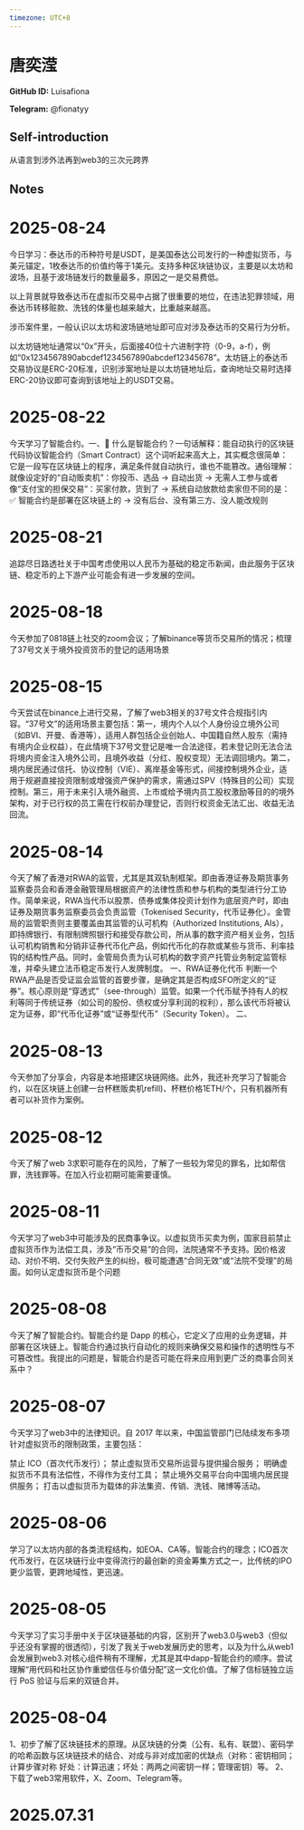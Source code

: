 ```yaml
---
timezone: UTC+8
---
```


# 唐奕滢

**GitHub ID:** Luisafiona

**Telegram:** @fionatyy

## Self-introduction

从语言到涉外法再到web3的三次元跨界

## Notes

<!-- Content_START -->

# 2025-08-24
<!-- DAILY_CHECKIN_2025-08-24_START -->
今日学习：泰达币的币种符号是USDT，是美国泰达公司发行的一种虚拟货币，与美元锚定，1枚泰达币的价值约等于1美元。支持多种区块链协议，主要是以太坊和波场，且基于波场链发行的数量最多，原因之一是交易费低。

以上背景就导致泰达币在虚拟币交易中占据了很重要的地位，在违法犯罪领域，用泰达币转移赃款、洗钱的体量也越来越大，比重越来越高。

涉币案件里，一般认识以太坊和波场链地址即可应对涉及泰达币的交易行为分析。

以太坊链地址通常以“0x”开头，后面接40位十六进制字符（0-9，a-f），例如“0x1234567890abcdef1234567890abcdef12345678”。太坊链上的泰达币交易协议是ERC-20标准，识别涉案地址是以太坊链地址后，查询地址交易时选择ERC-20协议即可查询到该地址上的USDT交易。
<!-- DAILY_CHECKIN_2025-08-24_END -->


# 2025-08-22
<!-- DAILY_CHECKIN_2025-08-22_START -->
今天学习了智能合约。一、📜 什么是智能合约？一句话解释：能自动执行的区块链代码协议智能合约（Smart Contract）这个词听起来高大上，其实概念很简单：它是一段写在区块链上的程序，满足条件就自动执行，谁也不能篡改。通俗理解：就像设定好的“自动贩卖机”：你投币、选品 → 自动出货 → 无需人工参与或者像“支付宝的担保交易”：买家付款，货到了 → 系统自动放款给卖家但不同的是：✅ 智能合约是部署在区块链上的 → 没有后台、没有第三方、没人能改规则
<!-- DAILY_CHECKIN_2025-08-22_END -->

# 2025-08-21

追踪尽日路透社关于中国考虑使用以人民币为基础的稳定币新闻，由此服务于区块链、稳定币的上下游产业可能会有进一步发展的空间。

# 2025-08-18

今天参加了0818链上社交的zoom会议；了解binance等货币交易所的情况；梳理了37号文关于境外投资货币的登记的适用场景

# 2025-08-15

今天尝试在binance上进行交易，了解了web3相关的37号文件合规指引内容。“37号文”的适用场景主要包括：第一，境内个人以个人身份设立境外公司（如BVI、开曼、香港等），适用人群包括企业创始人、中国籍自然人股东（需持有境内企业权益），在此情境下37号文登记是唯一合法途径，若未登记则无法合法将境内资金注入境外公司，且境外收益（分红、股权变现）无法调回境内。第二，境内居民通过信托、协议控制（VIE）、离岸基金等形式，间接控制境外企业，适用于规避直接投资限制或增强资产保护的需求，需通过SPV（特殊目的公司）实现控制。第三，用于未来引入境外融资、上市或给予境内员工股权激励等目的的境外架构，对于已行权的员工需在行权前办理登记，否则行权资金无法汇出、收益无法回流。

# 2025-08-14

今天了解了香港对RWA的监管，尤其是其双轨制框架。即由香港证券及期货事务监察委员会和香港金融管理局根据资产的法律性质和参与机构的类型进行分工协作。简单来说，RWA当代币以股票、债券或集体投资计划作为底层资产时，即由证券及期货事务监察委员会负责监管（Tokenised Security，代币证券化）。金管局的监管职责则主要覆盖由其监管的认可机构（Authorized Institutions, AIs），即持牌银行、有限制牌照银行和接受存款公司，所从事的数字资产相关业务，包括认可机构销售和分销非证券代币化产品，例如代币化的存款或某些与货币、利率挂钩的结构性产品。同时，金管局负责为认可机构的数字资产托管业务制定监管标准，并牵头建立法币稳定币发行人发牌制度。
一、RWA证券化代币
判断一个RWA产品是否受证监会监管的首要步骤，是确定其是否构成SFO所定义的“证券”。核心原则是“穿透式”（see-through）监管。如果一个代币赋予持有人的权利等同于传统证券（如公司的股份、债权或分享利润的权利），那么该代币将被认定为证券，即“代币化证券”或“证券型代币”（Security Token）。
二、

# 2025-08-13

今天参加了分享会，内容是本地搭建区块链网络。此外，我还补充学习了智能合约，以在区块链上创建一台杯糕贩卖机refill)、杯糕价格1ETH/个，只有机器所有者可以补货作为案例。

# 2025-08-12

今天了解了web 3求职可能存在的风险，了解了一些较为常见的罪名，比如帮信罪，洗钱罪等。在加入行业初期可能需要谨慎。

# 2025-08-11

今天学习了web3中可能涉及的民商事争议。以虚拟货币买卖为例，国家目前禁止虚拟货币作为法偿工具，涉及“币币交易”的合同，法院通常不予支持。因价格波动、对价不明、交付失败产生的纠纷，极可能遭遇“合同无效”或“法院不受理”的局面。如何认定虚拟货币是个问题

# 2025-08-08

今天了解了智能合约。智能合约是 Dapp 的核心，它定义了应用的业务逻辑，并部署在区块链上。智能合约通过执行自动化的规则来确保交易和操作的透明性与不可篡改性。我提出的问题是，智能合约是否可能在将来应用到更广泛的商事合同关系中？

# 2025-08-07

今天学习了web3中的法律知识。自 2017 年以来，中国监管部门已陆续发布多项针对虚拟货币的限制政策，主要包括：

禁止 ICO（首次代币发行）；
禁止虚拟货币交易所运营与提供撮合服务；
明确虚拟货币不具有法偿性，不得作为支付工具；
禁止境外交易平台向中国境内居民提供服务；
打击以虚拟货币为载体的非法集资、传销、洗钱、赌博等活动。

# 2025-08-06

学习了以太坊内部的各类流程结构，如EOA、CA等。智能合约的理念；ICO首次代币发行，在区块链行业中变得流行的最创新的资金筹集方式之一，比传统的IPO 更少监管，更跨地域性，更迅速。

# 2025-08-05

今天学习了实习手册中关于区块链基础的内容，区别开了web3.0与web3（但似乎还没有掌握的很透彻），引发了我关于web发展历史的思考，以及为什么从web1会发展到web3.对核心组件稍有不理解，尤其是其中dapp-智能合约的顺序。尝试理解“用代码和社区协作重塑信任与价值分配”这一文化价值。了解了信标链独立运行 PoS 验证与后来的双链合并。

# 2025-08-04

1、初步了解了区块链技术的原理。从区块链的分类（公有、私有、联盟）、密码学的哈希函数与区块链技术的结合、对成与非对成加密的优缺点（对称：密钥相同；计算步骤对称 好处：计算迅速；坏处：两两之间密钥一样；管理密钥）等。
2、下载了web3常用软件，X、Zoom、Telegram等。


# 2025.07.31


<!-- Content_END -->
